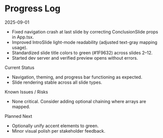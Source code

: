 # Progress Log

2025-09-01
- Fixed navigation crash at last slide by correcting ConclusionSlide props in App.tsx.
- Improved IntroSlide light-mode readability (adjusted text-gray mapping usage).
- Standardized slide title colors to green (#1F9632) across slides 2–12.
- Started dev server and verified preview opens without errors.

Current Status
- Navigation, theming, and progress bar functioning as expected.
- Slide rendering stable across all slide types.

Known Issues / Risks
- None critical. Consider adding optional chaining where arrays are mapped.

Planned Next
- Optionally unify accent elements to green.
- Minor visual polish per stakeholder feedback.